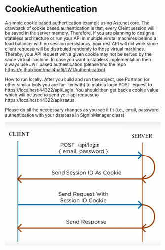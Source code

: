 # CookieAuthentication
A simple cookie based authentication example using Asp.net core. The drawback of cookie based authentication is that, every Cleint session will be saved in the server memory. Therefore, if you are planning to design a stateless architecture or run your API in multiple virutal machines behind a load balancer with no session persistancy, your rest API will not work since client requests will be distrbuted randomly to those virtual machines. Thereby, your API request with a given cookie may not be served by the same virtual machine. In case you want a stateless implementation then always use JWT based authentication (please find the repo https://github.com/mail4hafij/JWTAuthentication).

How to run locally: After you build and run the project, use Postman (or other similar tools you are familier with) to make a login POST request to https://localhost:44322/api/Login. You should then get back a cookie value which will be used to send your api request to https://localhost:44322/api/status.

Please do all the neccessary changes as you see it fit (i.e., email, password authentication with your database in SignInManager class).

<img src="Architecture.jpg" />

